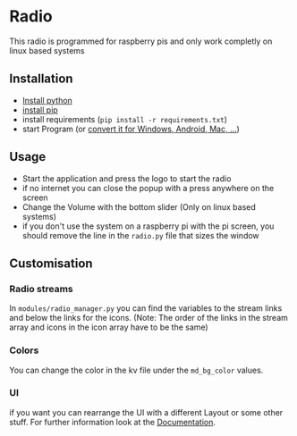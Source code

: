 # Radio
This radio is programmed for raspberry pis and only work completly on linux based systems

## Installation
- [Install python](https://www.python.org/downloads/)
- [install pip](https://pip.pypa.io/en/stable/installation/#get-pip-py)
- install requirements (```pip install -r requirements.txt```)
- start Program (or [convert it for Windows, Android, Mac, ...](https://kivy.org/doc/stable/guide/packaging.html))

## Usage
- Start the application and press the logo to start the radio
- if no internet you can close the popup with a press anywhere on the screen
- Change the Volume with the bottom slider (Only on linux based systems)
- if you don't use the system on a raspberry pi with the pi screen, you should remove the line in the ```radio.py``` file that
sizes the window

## Customisation
### Radio streams
In ```modules/radio_manager.py``` you can find the variables to the stream links and below the links for the icons.
(Note: The order of the links in the stream array and icons in the icon array have to be the same)

### Colors
You can change the color in the kv file under the ```md_bg_color``` values.

### UI
if you want you can rearrange the UI with a different Layout or some other stuff. For further information look at the
[Documentation](https://kivymd.readthedocs.io/en/latest/components/).
